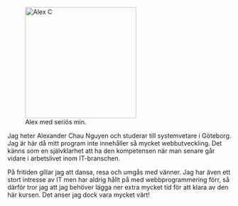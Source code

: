 <figure class='right center'> 
    <img src='img/me.jpg' alt='Alex C' height='250'> 
    <figcaption> 
        Alex med seriös min.
    </figcaption> 
</figure> 

Jag heter Alexander Chau Nguyen och studerar till systemvetare i Göteborg. Jag är här då mitt program inte innehåller så mycket webbutveckling. Det känns som en självklarhet att ha den kompetensen när man senare går vidare i arbetslivet inom IT-branschen.

På fritiden gillar jag att dansa, resa och umgås med vänner. Jag har även ett stort intresse av IT men har aldrig hållt på med webbprogrammering förr, så därför tror jag att jag behöver lägga ner extra mycket tid för att klara av den här kursen. Det anser jag dock vara mycket värt!